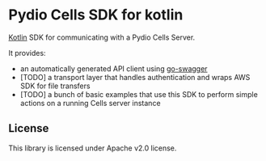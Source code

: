 # Pydio Cells SDK for kotlin

[Kotlin](https://kotlinlang.org/) SDK for communicating with a Pydio Cells Server.


It provides:

- an automatically generated API client using [go-swagger](https://github.com/go-swagger/go-swagger)
- [TODO] a transport layer that handles authentication and wraps AWS SDK for file transfers
- [TODO] a bunch of basic examples that use this SDK to perform simple actions on a running Cells server instance

## License

This library is licensed under Apache v2.0 license.